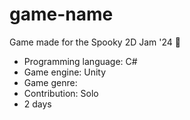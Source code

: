 # game-name
Game made for the Spooky 2D Jam '24 🦇

<ul>
	<li>Programming language: C#</li>
 	<li>Game engine: Unity</li>
  	<li>Game genre: </li>
  	<li>Contribution: Solo</li>
  	<li>2 days</li>
</ul>
